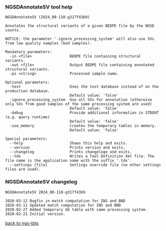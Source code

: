 ### NGSDAnnotateSV tool help
	NGSDAnnotateSV (2024_08-110-g317f43b9)
	
	Annotates the structural variants of a given BEDPE file by the NGSD counts.
	
	NOTICE: the parameter '-ignore_processing_system' will also use SVs from low quality samples (bad samples).
	
	Mandatory parameters:
	  -in <file>                 BEDPE file containing structural variants.
	  -out <file>                Output BEDPE file containing annotated structural variants.
	  -ps <string>               Processed sample name.
	
	Optional parameters:
	  -test                      Uses the test database instead of on the production database.
	                             Default value: 'false'
	  -ignore_processing_system  Use all SVs for annotation (otherwise only SVs from good samples of the same processing system are used)
	                             Default value: 'false'
	  -debug                     Provide additional information in STDOUT (e.g. query runtime)
	                             Default value: 'false'
	  -use_memory                Creates the temporary tables in memory.
	                             Default value: 'false'
	
	Special parameters:
	  --help                     Shows this help and exits.
	  --version                  Prints version and exits.
	  --changelog                Prints changeloge and exits.
	  --tdx                      Writes a Tool Definition Xml file. The file name is the application name with the suffix '.tdx'.
	  --settings [file]          Settings override file (no other settings files are used).
	
### NGSDAnnotateSV changelog
	NGSDAnnotateSV 2024_08-110-g317f43b9
	
	2020-03-12 Bugfix in match computation for INS and BND
	2020-03-11 Updated match computation for INS and BND
	2020-02-27 Added temporary db table with same processing system.
	2020-02-21 Initial version.
[back to ngs-bits](https://github.com/imgag/ngs-bits)